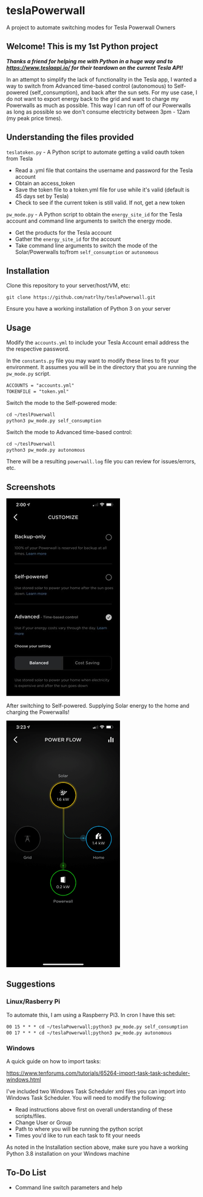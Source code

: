 # teslaPowerwall

A project to automate switching modes for Tesla Powerwall Owners

## Welcome! This is my 1st Python project

**_Thanks a friend for helping me with Python in a huge way and to <https://www.teslaapi.io/> for their teardown on the current Tesla API!_**

In an attempt to simplify the lack of functionality in the Tesla app, I wanted a way to switch from Advanced time-based control (autonomous) to Self-powered (self_consumption), and back after the sun sets. For my use case, I do not want to export energy back to the grid and want to charge my Powerwalls as much as possible. This way I can run off of our Powerwalls as long as possible so we don't consume electricity between 3pm - 12am (my peak price times).

## Understanding the files provided

`teslatoken.py` - A Python script to automate getting a valid oauth token from Tesla

- Read a .yml file that contains the username and password for the Tesla account
- Obtain an access_token
- Save the token file to a token.yml file for use while it's valid (default is 45 days set by Tesla)
- Check to see if the current token is still valid. If not, get a new token
  
`pw_mode.py` - A Python script to obtain the `energy_site_id` for the Tesla account and command line arguments to switch the energy mode.

- Get the products for the Tesla account
- Gather the `energy_site_id` for the account
- Take command line arguments to switch the mode of the Solar/Powerwalls to/from `self_consumption` or `autonomous`

## Installation

Clone this repository to your server/host/VM, etc:

```text
git clone https://github.com/natrlhy/teslaPowerwall.git
```

Ensure you have a working installation of Python 3 on your server

## Usage

Modify the `accounts.yml` to include your Tesla Account email address the the respective password.

In the `constants.py` file you may want to modify these lines to fit your environment. It assumes you will be in the directory that you are running the `pw_mode.py` script.

```text
ACCOUNTS = "accounts.yml"
TOKENFILE = "token.yml"
```

Switch the mode to the Self-powered mode:

```text
cd ~/teslPowerwall
python3 pw_mode.py self_consumption
```

Switch the mode to Advanced time-based control:

```text
cd ~/teslPowerwall
python3 pw_mode.py autonomous
```

There will be a resulting `powerwall.log` file you can review for issues/errors, etc.

## Screenshots

![Advanced Mode](images/tesla_app1.jpeg)

After switching to Self-powered. Supplying Solar energy to the home and charging the Powerwalls!

![Self-powered Mode](images/tesla_app2.png)

## Suggestions

### Linux/Rasberry Pi

To automate this, I am using a Raspberry Pi3. In cron I have this set:

```text
00 15 * * * cd ~/teslaPowerwall;python3 pw_mode.py self_consumption
00 17 * * * cd ~/teslaPowerwall;python3 pw_mode.py autonomous
```

### Windows

A quick guide on how to import tasks:

<https://www.tenforums.com/tutorials/65264-import-task-task-scheduler-windows.html>

I've included two Windows Task Scheduler xml files you can import into Windows Task Scheduler. You will need to modify the following:

- Read instructions above first on overall understanding of these scripts/files.
- Change User or Group
- Path to where you will be running the python script
- Times you'd like to run each task to fit your needs

As noted in the Installation section above, make sure you have a working Python 3.8 installation on your Windows machine

## To-Do List

- Command line switch parameters and help
